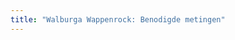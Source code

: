 ```yaml
---
title: "Walburga Wappenrock: Benodigde metingen"
---
```


<PatternMeasurements pattern='walburga' />
